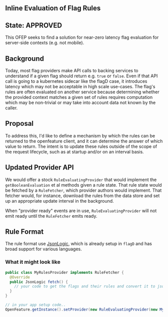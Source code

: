 ## Inline Evaluation of Flag Rules

## State: APPROVED

This OFEP seeks to find a solution for near-zero latency flag evaluation for server-side contexts (e.g. not mobile).

## Background

Today, most flag providers make API calls to backing services to understand if a given flag should return e.g. `true` or `false`. Even if that API call is going to a kubernetes sidecar like the flagD case, it introduces latency which may not be acceptable in high scale use-cases. The flag's rules are often evaluated on another service because determining whether the provided context matches a given set of rules requires computation which may be non-trivial or may take into account data not known by the caller.

## Proposal

To address this, I'd like to define a mechanism by which the rules can be returned to the openfeature client, and it can determine the answer of which value to return. The intent is to update these rules outside of the scope of the request lifecycle, such as at startup and/or on an interval basis.

## Updated Provider API

We would offer a stock `RuleEvaluatingProvider` that would implement the `getBooleanEvaluation` et al methods given a rule state. That rule state would be fetched by a `RuleFetcher`, which provider authors would implement. That fetcher would, for instance, download the rules from the data store and set up an appropriate update interval in the background.

When "provider ready" events are in use, `RuleEvaluatingProvider` will not emit ready until the `RuleFetcher` emits ready.

## Rule Format

The rule format use [JsonLogic](https://jsonlogic.com/), which is already setup in `flagD` and has broad support for various languages.

### What it might look like

```java
public class MyRulesProvider implements RuleFetcher {
  @Override
  public JsonLogic fetch() {
    // your code to get the flags and their rules and convert it to jsonlogic goes here
  }
}

// in your app setup code..
OpenFeature.getInstance().setProvider(new RuleEvaluatingProvider(new MyRulesProvider(API_KEY)))
```
